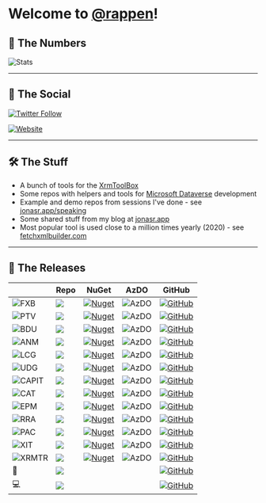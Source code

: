 # Welcome to [@rappen](https://github.com/rappen)!

## 🔢 The Numbers

![Stats](https://github-readme-stats.vercel.app/api?username=rappen&show_icons=true&theme=yeblu&count_private=true&include_all_commits=true)

---

## 💬 The Social

[![Twitter Follow](https://img.shields.io/twitter/follow/rappen?color=blue&logo=twitter&style=flat-square)](https://twitter.com/intent/follow?screen_name=rappen)

[![Website](https://img.shields.io/website?label=jonasr.app&style=flat-square&up_message=all-systems-go&url=https%3A%2F%2Fjonasr.app)](https://jonasr.app)

---

## 🛠 The Stuff

* A bunch of tools for the [XrmToolBox](https://www.xrmtoolbox.com)
* Some repos with helpers and tools for [Microsoft Dataverse](https://docs.microsoft.com/en-us/powerapps/maker/data-platform/data-platform-intro?WT.mc_id=BA-MVP-5002475) development 
* Example and demo repos from sessions I've done - see [jonasr.app/speaking](https://jonasr.app/speaking)
* Some shared stuff from my blog at [jonasr.app](https://jonasr.app)
* Most popular tool is used close to a million times yearly (2020) - see [fetchxmlbuilder.com](https://fetchxmlbuilder.com)

---

## 🚀 The Releases


| |Repo|NuGet|AzDO|GitHub|
|--|--|--|--|--|
|![FXB](https://jonasr.app/wp-content/uploads/FXB-sharp-24.png) | [![](https://img.shields.io/badge/XrmToolBox-FetchXML%20Builder-blue)](https://github.com/rappen/FetchXMLBuilder)                        | [![Nuget](https://img.shields.io/nuget/dt/Cinteros.Xrm.FetchXMLBuilder?label=total%20dl&style=flat-square)](https://www.nuget.org/packages/Cinteros.Xrm.FetchXmlBuilder/)          | ![AzDO](https://img.shields.io/azure-devops/build/jonasrapp/GitHub%2520Builds/1?style=flat-square)  | [![GitHub](https://img.shields.io/github/v/release/rappen/fetchxmlbuilder?style=flat-square)](https://github.com/rappen/FetchXMLBuilder/releases) |
|![PTV](https://jonasr.app/wp-content/uploads/PTV-sharp-24.png) | [![](https://img.shields.io/badge/XrmToolBox-Plugin%20Trace%20Viewer-blue)](https://github.com/rappen/PluginTraceViewer)                   | [![Nuget](https://img.shields.io/nuget/dt/Cinteros.XrmToolBox.PluginTraceViewer?label=total%20dl&style=flat-square)](https://www.nuget.org/packages/Cinteros.XrmToolBox.PluginTraceViewer/) | ![AzDO](https://img.shields.io/azure-devops/build/jonasrapp/GitHub%2520Builds/4?style=flat-square) | [![GitHub](https://img.shields.io/github/v/release/rappen/plugintraceviewer?style=flat-square)](https://github.com/rappen/PluginTraceViewer/releases) |
|![BDU](https://jonasr.app/wp-content/uploads/BDU-sharp-24.png) | [![](https://img.shields.io/badge/XrmToolBox-Bulk%20Data%20Updater-blue)](https://github.com/rappen/BulkDataUpdater)                       | [![Nuget](https://img.shields.io/nuget/dt/Cinteros.XrmToolBox.BulkDataUpdater?label=total%20dl&style=flat-square)](https://www.nuget.org/packages/Cinteros.XrmToolBox.BulkDataUpdater/)   | ![AzDO](https://img.shields.io/azure-devops/build/jonasrapp/GitHub%2520Builds/2?style=flat-square) | [![GitHub](https://img.shields.io/github/v/release/rappen/bulkdataupdater?style=flat-square)](https://github.com/rappen/BulkDataUpdater/releases) |
|![ANM](https://jonasr.app/wp-content/uploads/ANM-sharp-24.png) | [![](https://img.shields.io/badge/XrmToolBox-Auto%20Number%20Manager-blue)](https://github.com/rappen/AutoNumManager)                      | [![Nuget](https://img.shields.io/nuget/dt/Rappen.XrmToolBox.AutoNumManager?label=total%20dl&style=flat-square)](https://www.nuget.org/packages/Rappen.XrmToolBox.AutoNumManager/)      | ![AzDO](https://img.shields.io/azure-devops/build/jonasrapp/GitHub%2520Builds/3?style=flat-square) | [![GitHub](https://img.shields.io/github/v/release/rappen/AutoNumManager?style=flat-square)](https://github.com/rappen/AutoNumManager/releases) |
|![LCG](https://jonasr.app/wp-content/uploads/LCG-sharp-24.png) | [![](https://img.shields.io/badge/XrmToolBox-Latebound%20Constants%20Manager-blue)](https://github.com/rappen/LCG-UDG)                     | [![Nuget](https://img.shields.io/nuget/dt/Rappen.XrmToolBox.LateboundConstantsGenerator?label=total%20dl&style=flat-square)](https://www.nuget.org/packages/Rappen.XrmToolBox.LateboundConstantsGenerator/) | ![AzDO](https://img.shields.io/azure-devops/build/jonasrapp/GitHub%2520Builds/5?style=flat-square) | [![GitHub](https://img.shields.io/github/v/release/rappen/lcg-udg?style=flat-square)](https://github.com/rappen/LCG-UDG/releases) |
|![UDG](https://jonasr.app/wp-content/uploads/UDG-sharp-24.png) | [![](https://img.shields.io/badge/XrmToolBox-UML%20Diagram%20Generator-blue)](https://github.com/rappen/LCG-UDG)                           | [![Nuget](https://img.shields.io/nuget/dt/Rappen.XrmToolBox.UMLDiagramGenerator?label=total%20dl&style=flat-square)](https://www.nuget.org/packages/Rappen.XrmToolBox.UMLDiagramGenerator/) | ![AzDO](https://img.shields.io/azure-devops/build/jonasrapp/GitHub%2520Builds/5?style=flat-square) | [![GitHub](https://img.shields.io/github/v/release/rappen/lcg-udg?style=flat-square)](https://github.com/rappen/LCG-UDG/releases) |
|![CAPIT](https://jonasr.app/wp-content/uploads/CAPIT-sharp-24.png) | [![](https://img.shields.io/badge/XrmToolBox-Custom%20API%20Tester-blue)](https://github.com/rappen/CustomActionTester)                  | [![Nuget](https://img.shields.io/nuget/dt/Rappen.XrmToolBox.CustomAPITester?label=total%20dl&style=flat-square)](https://www.nuget.org/packages/Rappen.XrmToolBox.CustomAPITester/) | ![AzDO](https://img.shields.io/azure-devops/build/jonasrapp/GitHub%2520Builds/21?style=flat-square) | [![GitHub](https://img.shields.io/github/v/release/rappen/customactiontester?style=flat-square)](https://github.com/rappen/CustomActionTester/releases) |
|![CAT](https://jonasr.app/wp-content/uploads/CAT-sharp-24.png) | [![](https://img.shields.io/badge/XrmToolBox-Custom%20Action%20Tester-blue)](https://github.com/rappen/CustomActionTester)                 | [![Nuget](https://img.shields.io/nuget/dt/Rappen.XrmToolBox.CustomActionTester?label=total%20dl&style=flat-square)](https://www.nuget.org/packages/Rappen.XrmToolBox.CustomActionTester/) | ![AzDO](https://img.shields.io/azure-devops/build/jonasrapp/GitHub%2520Builds/21?style=flat-square) | [![GitHub](https://img.shields.io/github/v/release/rappen/customactiontester?style=flat-square)](https://github.com/rappen/CustomActionTester/releases) |
|![EPM](https://jonasr.app/wp-content/uploads/EPV-sharp-24.png) | [![](https://img.shields.io/badge/XrmToolBox-Entity%20Permission%20Manager-blue)](https://github.com/rappen/EntityPermissionManager) | [![Nuget](https://img.shields.io/nuget/dt/Rappen.XrmToolBox.EntityPermissionManager?label=total%20dl&style=flat-square)](https://www.nuget.org/packages/Rappen.XrmToolBox.EntityPermissionManager/) | ![AzDO](https://img.shields.io/azure-devops/build/jonasrapp/GitHub%2520Builds/22?style=flat-square) | [![GitHub](https://img.shields.io/github/v/release/rappen/entitypermissionmanager?style=flat-square)](https://github.com/rappen/EntityPermissionManager/releases) |
|![RRA](https://jonasr.app/wp-content/uploads/RRA-sharp-24.png) | [![](https://img.shields.io/badge/XrmToolBox-Related%20Records%20Analyzer-blue)](https://github.com/rappen/RelatedRecordsAnalyzer)         | [![Nuget](https://img.shields.io/nuget/dt/Rappen.XrmToolBox.RelatedRecordsAnalyzer?label=total%20dl&style=flat-square)](https://www.nuget.org/packages/Rappen.XrmToolBox.RelatedRecordsAnalyzer/) | ![AzDO](https://img.shields.io/azure-devops/build/jonasrapp/GitHub%2520Builds/7?style=flat-square) | [![GitHub](https://img.shields.io/github/v/release/rappen/relatedrecordsanalyzer?style=flat-square)](https://github.com/rappen/RelatedRecordsAnalyzer/releases) |
|![PAC](https://jonasr.app/wp-content/uploads/PAC-sharp-24.png) | [![](https://img.shields.io/badge/XrmToolBox-Power%20Apps%20Checker-blue)](https://github.com/rappen/PowerAppsChecker)                     | [![Nuget](https://img.shields.io/nuget/dt/Rappen.XrmToolBox.PowerAppsChecker?label=total%20dl&style=flat-square)](https://www.nuget.org/packages/Rappen.XrmToolBox.PowerAppsChecker/) | ![AzDO](https://img.shields.io/azure-devops/build/jonasrapp/GitHub%2520Builds/17?style=flat-square) | [![GitHub](https://img.shields.io/github/v/release/rappen/PowerAppsChecker?style=flat-square)](https://github.com/rappen/PowerAppsChecker/releases) |
|![XIT](https://jonasr.app/wp-content/uploads/XIT-sharp-24.png) | [![](https://img.shields.io/badge/XrmToolBox-XrmToolBox%20Integration%20Tester-blue)](https://github.com/rappen/Rappen.XTB.IntegrationTester) | [![Nuget](https://img.shields.io/nuget/dt/Rappen.XrmToolBox.IntegrationTester?label=total%20dl&style=flat-square)](https://www.nuget.org/packages/Rappen.XrmToolBox.IntegrationTester/) | ![AzDO](https://img.shields.io/azure-devops/build/jonasrapp/GitHub%2520Builds/20?style=flat-square) | [![GitHub](https://img.shields.io/github/v/release/rappen/Rappen.XTB.IntegrationTester?style=flat-square)](https://github.com/rappen/Rappen.XTB.IntegrationTester/releases) |
|![XRMTR](https://jonasr.app/wp-content/uploads/XRMTR-sharp2-024.png) | [![](https://img.shields.io/badge/XrmToolBox-XRM%20Tokens%20Runner-blue)](https://github.com/rappen/XRMTokensRun)| [![Nuget](https://img.shields.io/nuget/dt/Rappen.XrmToolBox.XRMTokensRunner?label=total%20dl&style=flat-square)](https://www.nuget.org/packages/Rappen.XrmToolBox.XRMTokensRunner/) | ![AzDO](https://img.shields.io/azure-devops/build/jonasrapp/GitHub%2520Builds/23?style=flat-square) | [![GitHub](https://img.shields.io/github/v/release/rappen/XRMTokensRun?style=flat-square)](https://github.com/rappen/XRMTokensRun/releases) |
|🐤 | [![](https://img.shields.io/badge/Plugin-RappCanary365-blue)](https://github.com/rappen/RappCanary365)| | | [![GitHub](https://img.shields.io/github/v/release/rappen/RappCanary365?style=flat-square)](https://github.com/rappen/RappCanary365/releases) |
|💻 | [![](https://img.shields.io/badge/Code-Rappen.XTB.Helper-blue)](https://github.com/rappen/Rappen.XTB.Helper)| | | [![GitHub](https://img.shields.io/github/v/release/rappen/Rappen.XTB.Helper?style=flat-square)](https://github.com/rappen/Rappen.XTB.Helper/releases) |


<!--
![FXB](https://jonasr.app/wp-content/uploads/FXB-sharp-24.png) [![GitHub](https://img.shields.io/github/v/release/rappen/fetchxmlbuilder?style=flat-square&label=FetchXML%20Builder)![Nuget](https://img.shields.io/nuget/dt/Cinteros.Xrm.FetchXMLBuilder?label=total%20downloads&style=flat-square)![AzDO](https://img.shields.io/azure-devops/build/jonasrapp/GitHub%2520Builds/1?style=flat-square)](https://github.com/rappen/FetchXMLBuilder)

![PTV](https://jonasr.app/wp-content/uploads/PTV-sharp-24.png) [![GitHub](https://img.shields.io/github/v/release/rappen/plugintraceviewer?style=flat-square&label=Plugin%20Trace%20Viewer)![Nuget](https://img.shields.io/nuget/dt/Cinteros.XrmToolBox.PluginTraceViewer?label=total%20downloads&style=flat-square)![AzDO](https://img.shields.io/azure-devops/build/jonasrapp/GitHub%2520Builds/4?style=flat-square)](https://github.com/rappen/PluginTraceViewer)

![BDU](https://jonasr.app/wp-content/uploads/BDU-sharp-24.png) [![GitHub](https://img.shields.io/github/v/release/rappen/bulkdataupdater?style=flat-square&label=Bulk%20Data%20Updater)![Nuget](https://img.shields.io/nuget/dt/Cinteros.XrmToolBox.BulkDataUpdater?label=total%20downloads&style=flat-square)![AzDO](https://img.shields.io/azure-devops/build/jonasrapp/GitHub%2520Builds/2?style=flat-square)](https://github.com/rappen/BulkDataUpdater)

![ANM](https://jonasr.app/wp-content/uploads/ANM-sharp-24.png) [![GitHub](https://img.shields.io/github/v/release/rappen/AutoNumManager?style=flat-square&label=Auto%20Number%20Manager)![Nuget](https://img.shields.io/nuget/dt/Rappen.XrmToolBox.AutoNumManager?label=total%20downloads&style=flat-square)![AzDO](https://img.shields.io/azure-devops/build/jonasrapp/GitHub%2520Builds/3?style=flat-square)](https://github.com/rappen/AutoNumManager)

![LCG](https://jonasr.app/wp-content/uploads/LCG-sharp-24.png) [![GitHub](https://img.shields.io/github/v/release/rappen/lcg-udg?style=flat-square&label=Latebound%20Constants%20Generator)![Nuget](https://img.shields.io/nuget/dt/Rappen.XrmToolBox.LateboundConstantsGenerator?label=total%20downloads&style=flat-square)![AzDO](https://img.shields.io/azure-devops/build/jonasrapp/GitHub%2520Builds/5?style=flat-square)](https://github.com/rappen/LCG-UDG)

![UDG](https://jonasr.app/wp-content/uploads/UDG-sharp-24.png) [![GitHub](https://img.shields.io/github/v/release/rappen/lcg-udg?style=flat-square&label=UML%20Diagram%20Generator)![Nuget](https://img.shields.io/nuget/dt/Rappen.XrmToolBox.UMLDiagramGenerator?label=total%20downloads&style=flat-square)![AzDO](https://img.shields.io/azure-devops/build/jonasrapp/GitHub%2520Builds/5?style=flat-square)](https://github.com/rappen/LCG-UDG)

![CAPIT](https://jonasr.app/wp-content/uploads/CAPIT-sharp-24.png) [![GitHub](https://img.shields.io/github/v/release/rappen/customactiontester?style=flat-square&label=Custom%20API%20Tester)![Nuget](https://img.shields.io/nuget/dt/Rappen.XrmToolBox.CustomAPITester?label=total%20downloads&style=flat-square)![AzDO](https://img.shields.io/azure-devops/build/jonasrapp/GitHub%2520Builds/21?style=flat-square)](https://github.com/rappen/CustomActionTester)

![CAT](https://jonasr.app/wp-content/uploads/CAT-sharp-24.png) [![GitHub](https://img.shields.io/github/v/release/rappen/customactiontester?style=flat-square&label=Custom%20Action%20Tester)![Nuget](https://img.shields.io/nuget/dt/Rappen.XrmToolBox.CustomActionTester?label=total%20downloads&style=flat-square)![AzDO](https://img.shields.io/azure-devops/build/jonasrapp/GitHub%2520Builds/21?style=flat-square)](https://github.com/rappen/CustomActionTester)

![EPV](https://jonasr.app/wp-content/uploads/EPV-sharp-24.png) [![GitHub](https://img.shields.io/github/v/release/rappen/entitypermissionvisualizer?style=flat-square&label=Portal%20Entity%20Permission%20Visualizer)![Nuget](https://img.shields.io/nuget/dt/Rappen.XrmToolBox.EntityPermissionVisualizer?label=total%20downloads&style=flat-square)![AzDO](https://img.shields.io/azure-devops/build/jonasrapp/GitHub%2520Builds/22?style=flat-square)](https://github.com/rappen/EntityPermissionVisualizer)

![RRA](https://jonasr.app/wp-content/uploads/RRA-sharp-24.png) [![GitHub](https://img.shields.io/github/v/release/rappen/relatedrecordsanalyzer?style=flat-square&label=Related%20Records%20Analyzer)![Nuget](https://img.shields.io/nuget/dt/Rappen.XrmToolBox.RelatedRecordsAnalyzer?label=total%20downloads&style=flat-square)![AzDO](https://img.shields.io/azure-devops/build/jonasrapp/GitHub%2520Builds/7?style=flat-square)](https://github.com/rappen/RelatedRecordsAnalyzer)

![PAC](https://jonasr.app/wp-content/uploads/PAC-sharp-24.png) [![GitHub](https://img.shields.io/github/v/release/rappen/PowerAppsChecker?style=flat-square&label=Power%20Apps%20Checker)![Nuget](https://img.shields.io/nuget/dt/Rappen.XrmToolBox.PowerAppsChecker?label=total%20downloads&style=flat-square)![AzDO](https://img.shields.io/azure-devops/build/jonasrapp/GitHub%2520Builds/17?style=flat-square)](https://github.com/rappen/RelatedRecordsAnalyzer)

![XIT](https://jonasr.app/wp-content/uploads/XIT-sharp-24.png) [![GitHub](https://img.shields.io/github/v/release/rappen/Rappen.XTB.IntegrationTester?style=flat-square&label=XrmToolBox%20Integration%20Tester)![Nuget](https://img.shields.io/nuget/dt/Rappen.XrmToolBox.IntegrationTester?label=total%20downloads&style=flat-square)![AzDO](https://img.shields.io/azure-devops/build/jonasrapp/GitHub%2520Builds/20?style=flat-square)](https://github.com/rappen/Rappen.XTB.IntegrationTester)

-->

<!--
**rappen/rappen** is a ✨ _special_ ✨ repository because its `README.md` (this file) appears on your GitHub profile.

Here are some ideas to get you started:

- 🔭 I’m currently working on ...
- 🌱 I’m currently learning ...
- 👯 I’m looking to collaborate on ...
- 🤔 I’m looking for help with ...
- 💬 Ask me about ...
- 📫 How to reach me: ...
- 😄 Pronouns: ...
- ⚡ Fun fact: ...
[![rappen's GitHub stats](https://github-readme-stats.vercel.app/api?username=rappen&show_icons=true&icon_color=586069&text_color=586069&bg_color=fff&line_height=30&hide_title=true&title_color=0366d6)](https://github.com/anuraghazra/github-readme-stats)
-->

